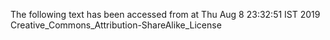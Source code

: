 The following text has been accessed from at Thu Aug 8 23:32:51 IST 2019
Creative_Commons_Attribution-ShareAlike_License
